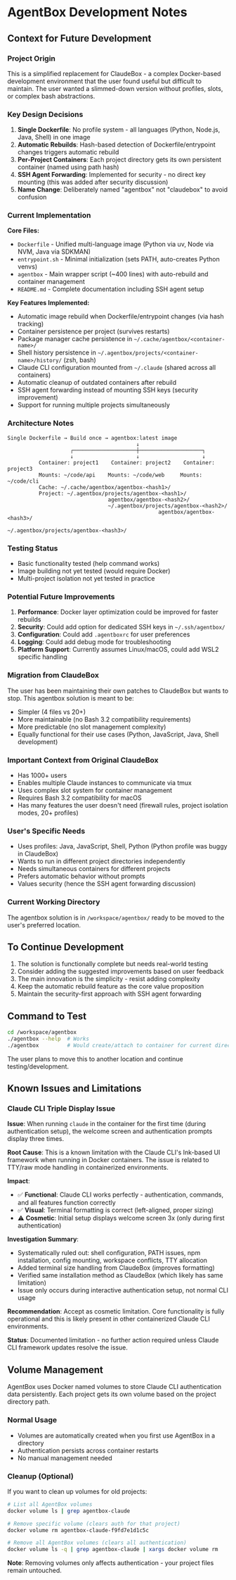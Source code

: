 # AgentBox Development Notes

## Context for Future Development

### Project Origin
This is a simplified replacement for ClaudeBox - a complex Docker-based development environment that the user found useful but difficult to maintain. The user wanted a slimmed-down version without profiles, slots, or complex bash abstractions.

### Key Design Decisions

1. **Single Dockerfile**: No profile system - all languages (Python, Node.js, Java, Shell) in one image
2. **Automatic Rebuilds**: Hash-based detection of Dockerfile/entrypoint changes triggers automatic rebuild
3. **Per-Project Containers**: Each project directory gets its own persistent container (named using path hash)
4. **SSH Agent Forwarding**: Implemented for security - no direct key mounting (this was added after security discussion)
5. **Name Change**: Deliberately named "agentbox" not "claudebox" to avoid confusion

### Current Implementation

**Core Files:**
- `Dockerfile` - Unified multi-language image (Python via uv, Node via NVM, Java via SDKMAN)
- `entrypoint.sh` - Minimal initialization (sets PATH, auto-creates Python venvs)
- `agentbox` - Main wrapper script (~400 lines) with auto-rebuild and container management
- `README.md` - Complete documentation including SSH agent setup

**Key Features Implemented:**
- Automatic image rebuild when Dockerfile/entrypoint changes (via hash tracking)
- Container persistence per project (survives restarts)
- Package manager cache persistence in `~/.cache/agentbox/<container-name>/`
- Shell history persistence in `~/.agentbox/projects/<container-name>/history/` (zsh, bash)
- Claude CLI configuration mounted from `~/.claude` (shared across all containers)
- Automatic cleanup of outdated containers after rebuild
- SSH agent forwarding instead of mounting SSH keys (security improvement)
- Support for running multiple projects simultaneously

### Architecture Notes

```
Single Dockerfile → Build once → agentbox:latest image
                                         ↓
                    ┌────────────────────┼────────────────────┐
                    ↓                    ↓                    ↓
          Container: project1    Container: project2    Container: project3
          Mounts: ~/code/api    Mounts: ~/code/web     Mounts: ~/code/cli
          Cache: ~/.cache/agentbox/agentbox-<hash1>/
          Project: ~/.agentbox/projects/agentbox-<hash1>/
                                agentbox/agentbox-<hash2>/
                                ~/.agentbox/projects/agentbox-<hash2>/
                                                agentbox/agentbox-<hash3>/
                                                ~/.agentbox/projects/agentbox-<hash3>/
```

### Testing Status
- Basic functionality tested (help command works)
- Image building not yet tested (would require Docker)
- Multi-project isolation not yet tested in practice

### Potential Future Improvements

1. **Performance**: Docker layer optimization could be improved for faster rebuilds
2. **Security**: Could add option for dedicated SSH keys in `~/.ssh/agentbox/`
3. **Configuration**: Could add `.agentboxrc` for user preferences
4. **Logging**: Could add debug mode for troubleshooting
5. **Platform Support**: Currently assumes Linux/macOS, could add WSL2 specific handling

### Migration from ClaudeBox

The user has been maintaining their own patches to ClaudeBox but wants to stop. This agentbox solution is meant to be:
- Simpler (4 files vs 20+)
- More maintainable (no Bash 3.2 compatibility requirements)
- More predictable (no slot management complexity)
- Equally functional for their use cases (Python, JavaScript, Java, Shell development)

### Important Context from Original ClaudeBox

- Has 1000+ users
- Enables multiple Claude instances to communicate via tmux
- Uses complex slot system for container management
- Requires Bash 3.2 compatibility for macOS
- Has many features the user doesn't need (firewall rules, project isolation modes, 20+ profiles)

### User's Specific Needs

- Uses profiles: Java, JavaScript, Shell, Python (Python profile was buggy in ClaudeBox)
- Wants to run in different project directories independently
- Needs simultaneous containers for different projects
- Prefers automatic behavior without prompts
- Values security (hence the SSH agent forwarding discussion)

### Current Working Directory
The agentbox solution is in `/workspace/agentbox/` ready to be moved to the user's preferred location.

## To Continue Development

1. The solution is functionally complete but needs real-world testing
2. Consider adding the suggested improvements based on user feedback
3. The main innovation is the simplicity - resist adding complexity
4. Keep the automatic rebuild feature as the core value proposition
5. Maintain the security-first approach with SSH agent forwarding

## Command to Test

```bash
cd /workspace/agentbox
./agentbox --help  # Works
./agentbox         # Would create/attach to container for current directory
```

The user plans to move this to another location and continue testing/development.

## Known Issues and Limitations

### Claude CLI Triple Display Issue

**Issue**: When running `claude` in the container for the first time (during authentication setup), the welcome screen and authentication prompts display three times.

**Root Cause**: This is a known limitation with the Claude CLI's Ink-based UI framework when running in Docker containers. The issue is related to TTY/raw mode handling in containerized environments.

**Impact**:
- ✅ **Functional**: Claude CLI works perfectly - authentication, commands, and all features function correctly
- ✅ **Visual**: Terminal formatting is correct (left-aligned, proper sizing)
- ⚠️ **Cosmetic**: Initial setup displays welcome screen 3x (only during first authentication)

**Investigation Summary**:
- Systematically ruled out: shell configuration, PATH issues, npm installation, config mounting, workspace conflicts, TTY allocation
- Added terminal size handling from ClaudeBox (improves formatting)
- Verified same installation method as ClaudeBox (which likely has same limitation)
- Issue only occurs during interactive authentication setup, not normal CLI usage

**Recommendation**: Accept as cosmetic limitation. Core functionality is fully operational and this is likely present in other containerized Claude CLI environments.

**Status**: Documented limitation - no further action required unless Claude CLI framework updates resolve the issue.

## Volume Management

AgentBox uses Docker named volumes to store Claude CLI authentication data persistently. Each project gets its own volume based on the project directory path.

### Normal Usage
- Volumes are automatically created when you first use AgentBox in a directory
- Authentication persists across container restarts
- No manual management needed

### Cleanup (Optional)
If you want to clean up volumes for old projects:

```bash
# List all AgentBox volumes
docker volume ls | grep agentbox-claude

# Remove specific volume (clears auth for that project)
docker volume rm agentbox-claude-f9fd7e1d1c5c

# Remove all AgentBox volumes (clears all authentication)
docker volume ls -q | grep agentbox-claude | xargs docker volume rm
```

**Note**: Removing volumes only affects authentication - your project files remain untouched.